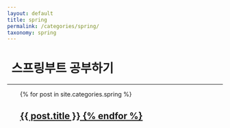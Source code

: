 ```yaml
---
layout: default
title: spring
permalink: /categories/spring/
taxonomy: spring
---
```

<h1 style="
    margin-left: 10px;
">스프링부트 공부하기</h1>
<hr>
<content>
  <meta name="viewport" content="width=device-width, initial-scale=1.0">
</content>
<div class="entries-{{ entries_layout }}"
style="margin-left: 30px;">
  {% for post in site.categories.spring %}
    <h2><a href="{{ post.url }}">{{ post.title }}
  {% endfor %}